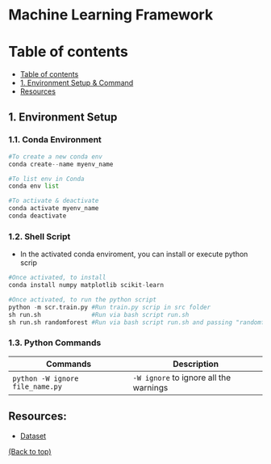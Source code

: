 # Machine Learning Framework

# Table of contents
- [Table of contents](#table-of-contents)
- [1. Environment Setup & Command](#1-environment-setup)
- [Resources](#resources)

## 1. Environment Setup
### 1.1. Conda Environment

```Python
#To create a new conda env
conda create--name myenv_name

#To list env in Conda
conda env list

#To activate & deactivate
conda activate myenv_name
conda deactivate
```
### 1.2. Shell Script
- In the activated conda enviroment, you can install or execute python scrip
```Python
#Once activated, to install
conda install numpy matplotlib scikit-learn

#Once activated, to run the python script
python -m scr.train.py #Run train.py scrip in src folder
sh run.sh              #Run via bash script run.sh
sh run.sh randomforest #Run via bash script run.sh and passing "randomforest" as an argument
```
### 1.3. Python Commands
| Commands                         | Description   | 
|----------------------------------|---|
| `python -W ignore file_name.py`  |  `-W ignore` to ignore all the warnings | 


## Resources:
- [Dataset](https://www.kaggle.com/abhishek/aaamlp)

[(Back to top)](#table-of-contents)
